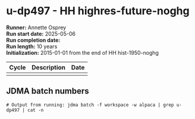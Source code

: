# u-dp497 - HH highres-future-noghg

**Runner:** Annette Osprey  
**Run start date:** 2025-05-06  
**Run completion date:**   
**Run length:** 10 years  
**Initialization:** 2015-01-01 from the end of HH hist-1950-noghg  

| Cycle | Description | Date |
| --- | --- | --- |
| | | |

## JDMA batch numbers

```
# Output from running: jdma batch -f workspace -w alpaca | grep u-dp497 | cat -n
```
